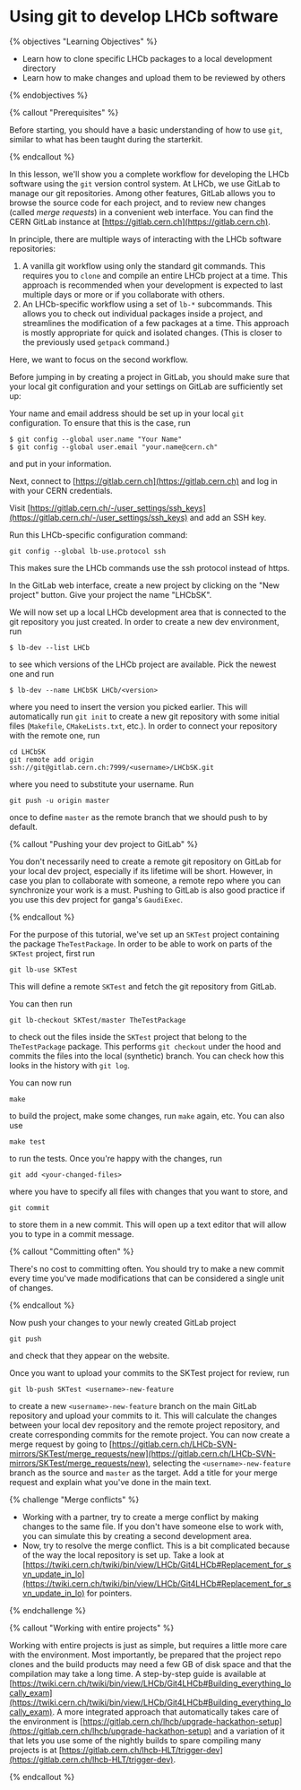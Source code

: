 # Using git to develop LHCb software

{% objectives "Learning Objectives" %}

* Learn how to clone specific LHCb packages to a local development directory
* Learn how to make changes and upload them to be reviewed by others

{% endobjectives %}

{% callout "Prerequisites" %}

Before starting, you should have a basic understanding of how to use `git`,
similar to what has been taught during the starterkit.

{% endcallout %}

In this lesson, we'll show you a complete workflow for developing the LHCb software
using the `git` version control system.
At LHCb, we use GitLab to manage our git repositories.
Among other features, GitLab allows you to browse the source code for each project,
and to review new changes (called *merge requests*) in a convenient web interface.
You can find the CERN GitLab instance at [https://gitlab.cern.ch](https://gitlab.cern.ch).

In principle, there are multiple ways of interacting with the LHCb software repositories:

 1. A vanilla git workflow using only the standard git commands.
    This requires you to `clone` and compile an entire LHCb project at a time.
    This approach is recommended when your development is expected to last
    multiple days or more or if you collaborate with others.
 2. An LHCb-specific workflow using a set of `lb-*` subcommands.
    This allows you to check out individual packages inside a project, and
    streamlines the modification of a few packages at a time.
    This approach is mostly appropriate for quick and isolated changes.
    (This is closer to the previously used `getpack` command.)

Here, we want to focus on the second workflow.

Before jumping in by creating a project in GitLab, you should make sure that
your local git configuration and your settings on GitLab are sufficiently set up:

Your name and email address should be set up in your local `git` configuration.
To ensure that this is the case, run
```
$ git config --global user.name "Your Name"
$ git config --global user.email "your.name@cern.ch"
```
and put in your information.

Next, connect to [https://gitlab.cern.ch](https://gitlab.cern.ch) and log in
with your CERN credentials.

Visit [https://gitlab.cern.ch/-/user_settings/ssh_keys](https://gitlab.cern.ch/-/user_settings/ssh_keys) and add an SSH key.

Run this LHCb-specific configuration command:
```
git config --global lb-use.protocol ssh
```
This makes sure the LHCb commands use the ssh protocol instead of https.

In the GitLab web interface, create a new project by clicking on the "New project" button.
Give your project the name "LHCbSK".

We will now set up a local LHCb development area that is connected to the git
repository you just created.
In order to create a new dev environment, run
```
$ lb-dev --list LHCb
```
to see which versions of the LHCb project are available.
Pick the newest one and run
```
$ lb-dev --name LHCbSK LHCb/<version>
```
where you need to insert the version you picked earlier.
This will automatically run `git init` to create a new git repository with some initial files (`Makefile`, `CMakeLists.txt`, etc.).
In order to connect your repository with the remote one, run
```
cd LHCbSK
git remote add origin ssh://git@gitlab.cern.ch:7999/<username>/LHCbSK.git
```
where you need to substitute your username.
Run
```
git push -u origin master
```
once to define `master` as the remote branch that we should push to by default.

{% callout "Pushing your dev project to GitLab" %}

You don't necessarily need to create a remote git repository on GitLab for your
local dev project, especially if its lifetime will be short.
However, in case you plan to collaborate with someone, a remote repo where you
can synchronize your work is a must.
Pushing to GitLab is also good practice if you use this dev project for ganga's
`GaudiExec`.

{% endcallout %}

For the purpose of this tutorial, we've set up an `SKTest` project containing
the package `TheTestPackage`.
In order to be able to work on parts of the `SKTest` project, first run
```
git lb-use SKTest
```
This will define a remote `SKTest` and fetch the git repository from GitLab.

You can then run
```
git lb-checkout SKTest/master TheTestPackage
```
to check out the files inside the `SKTest` project that belong to the
`TheTestPackage` package.
This performs `git checkout` under the hood and commits the files into the
local (synthetic) branch.
You can check how this looks in the history with `git log`.

You can now run
```
make
```
to build the project, make some changes, run `make` again, etc.
You can also use
```
make test
```
to run the tests.
Once you're happy with the changes, run
```
git add <your-changed-files>
```
where you have to specify all files with changes that you want to store,
and
```
git commit
```
to store them in a new commit.
This will open up a text editor that will allow you to type in a commit message.

{% callout "Committing often" %}

There's no cost to committing often.
You should try to make a new commit every time you've made
modifications that can be considered a single unit of changes.

{% endcallout %}

Now push your changes to your newly created GitLab project
```
git push
```
and check that they appear on the website.

Once you want to upload your commits to the SKTest project for review, run
```
git lb-push SKTest <username>-new-feature
```
to create a new `<username>-new-feature` branch on the main GitLab repository
and upload your commits to it.
This will calculate the changes between your local dev repository and the
remote project repository, and create corresponding commits for the remote
project.
You can now create a merge request by going to
[https://gitlab.cern.ch/LHCb-SVN-mirrors/SKTest/merge_requests/new](https://gitlab.cern.ch/LHCb-SVN-mirrors/SKTest/merge_requests/new),
selecting the `<username>-new-feature` branch as the source and `master` as the target.
Add a title for your merge request and explain what you've done in the main text.

{% challenge "Merge conflicts" %}

- Working with a partner, try to create a merge conflict by making changes to
the same file.
  If you don't have someone else to work with, you can simulate this by creating a second development area.
- Now, try to resolve the merge conflict.
  This is a bit complicated because of the way the local repository is set up.
  Take a look at [https://twiki.cern.ch/twiki/bin/view/LHCb/Git4LHCb#Replacement_for_svn_update_in_lo](https://twiki.cern.ch/twiki/bin/view/LHCb/Git4LHCb#Replacement_for_svn_update_in_lo) for pointers.

{% endchallenge %}

{% callout "Working with entire projects" %}

Working with entire projects is just as simple, but requires a little more
care with the environment.
Most importantly, be prepared that the project repo clones and the build
products may need a few GB of disk space and that the compilation may take a
long time.
A step-by-step guide is available at [https://twiki.cern.ch/twiki/bin/view/LHCb/Git4LHCb#Building_everything_locally_exam](https://twiki.cern.ch/twiki/bin/view/LHCb/Git4LHCb#Building_everything_locally_exam).
A more integrated approach that automatically takes care of the environment is [https://gitlab.cern.ch/lhcb/upgrade-hackathon-setup](https://gitlab.cern.ch/lhcb/upgrade-hackathon-setup) and a variation of it that lets you use some of the nightly builds
to spare compiling many projects is at [https://gitlab.cern.ch/lhcb-HLT/trigger-dev](https://gitlab.cern.ch/lhcb-HLT/trigger-dev).

{% endcallout %}
